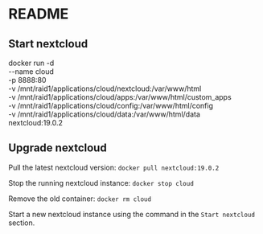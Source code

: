 # README #

## Start nextcloud
docker run -d \
    --name cloud \
    -p 8888:80 \
    -v /mnt/raid1/applications/cloud/nextcloud:/var/www/html \
    -v /mnt/raid1/applications/cloud/apps:/var/www/html/custom_apps \
    -v /mnt/raid1/applications/cloud/config:/var/www/html/config \
    -v /mnt/raid1/applications/cloud/data:/var/www/html/data \
    nextcloud:19.0.2

## Upgrade nextcloud

Pull the latest nextcloud version:
`docker pull nextcloud:19.0.2`

Stop the running nextcloud instance:
`docker stop cloud`

Remove the old container:
`docker rm cloud`

Start a new nextcloud instance using the command in the `Start nextcloud` section.